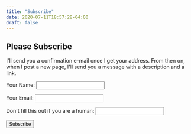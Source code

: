 ```yaml
---
title: "Subscribe"
date: 2020-07-11T18:57:28-04:00
draft: false
---
```



## Please Subscribe

I'll send you a confirmation e-mail once I get your address. From then on, when I post a new page, I'll send you a message with a description and a link.

<form name="Subscribe" method="POST" data-netlify="true "netlify-honeypot="extra-field">
    <p>
      <label>Your Name: <input type="text" name="name" /></label>   
    </p>
    <p>
      <label>Your Email: <input type="email" name="email" /></label>
    </p>
    <p class="hidden">
      <label>Don't fill this out if you are a human: <input name="extra-field" /> </label>
    </p>
    <p>
      <button type="submit">Subscribe</button>
    </p>
</form>
  